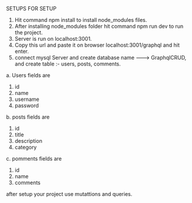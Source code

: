 SETUPS FOR SETUP 

 1. Hit command npm install to install node_modules files.
 2. After installing node_modules folder hit command npm run dev to run the project.
 3. Server is run on localhost:3001.
 4. Copy this url and paste it on browser localhost:3001/graphql and hit enter.
 5. connect mysql Server and create database name ---> GraphqlCRUD,
and create table :- users, posts, comments.

a. Users fields are
1) id
2) name
3) username
4) password


b. posts fields are 

1) id
2) title
3) description
4) category


c. pomments fields are 

1) id
2) name
3) comments



after setup your project use mutattions and queries.
